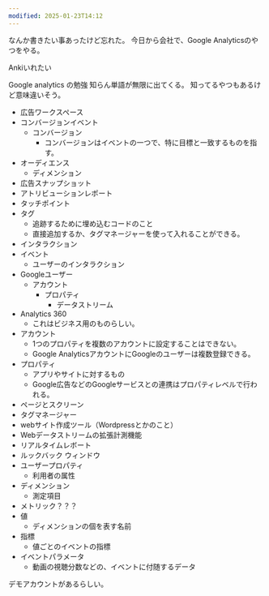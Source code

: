 ```yaml
---
modified: 2025-01-23T14:12
---
```


なんか書きたい事あったけど忘れた。
今日から会社で、Google Analyticsのやつをやる。

Ankiいれたい


Google analytics の勉強
知らん単語が無限に出てくる。
知ってるやつもあるけど意味違いそう。

- 広告ワークスペース
- コンバージョンイベント
	- コンバージョン
		- コンバージョンはイベントの一つで、特に目標と一致するものを指す。
- オーディエンス
	- ディメンション
- 広告スナップショット
- アトリビューションレポート
- タッチポイント
- タグ
	- 追跡するために埋め込むコードのこと
	- 直接追加するか、タグマネージャーを使って入れることができる。
- インタラクション
- イベント
	- ユーザーのインタラクション
- Googleユーザー
	- アカウント
		- プロパティ 
			- データストリーム
- Analytics 360
	- これはビジネス用のものらしい。
- アカウント
	- 1つのプロパティを複数のアカウントに設定することはできない。
	- Google AnalyticsアカウントにGoogleのユーザーは複数登録できる。
- プロパティ
	- アプリやサイトに対するもの
	- Google広告などのGoogleサービスとの連携はプロパティレベルで行われる。
- ページとスクリーン
- タグマネージャー
- webサイト作成ツール（Wordpressとかのこと）
- Webデータストリームの拡張計測機能
- リアルタイムレボート
- ルックバック ウィンドウ
- ユーザープロパティ
	- 利用者の属性
- ディメンション
	- 測定項目
- メトリック？？？
- 値
	- ディメンションの個を表す名前
- 指標
	- 値ごとのイベントの指標
- イベントパラメータ
	- 動画の視聴分数などの、イベントに付随するデータ


デモアカウントがあるらしい。